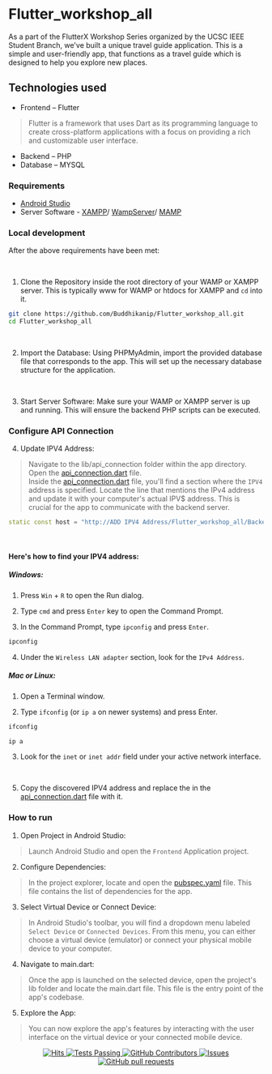 # Flutter_workshop_all

As a part of the FlutterX Workshop Series organized by the UCSC IEEE Student Branch, we've built a unique travel guide application. This is a simple and user-friendly app, that functions as a travel guide which is designed to help you explore new places. 

## Technologies used

- Frontend – Flutter
> Flutter is a framework that uses Dart as its programming language to create cross-platform applications with a focus on providing a rich and customizable user interface.
- Backend – PHP 
- Database – MYSQL

### Requirements

- [Android Studio](https://developer.android.com/studio)
- Server Software - [XAMPP](https://www.apachefriends.org/download.html)/ [WampServer](https://www.wampserver.com/en/download-wampserver-64bits/)/ [MAMP](https://www.mamp.info/en/downloads/)

### Local development

After the above requirements have been met: 

<br>

1. Clone the Repository inside the root directory of your WAMP or XAMPP server. This is typically www for WAMP or htdocs for XAMPP and `cd` into it.

```bash
git clone https://github.com/Buddhikanip/Flutter_workshop_all.git
cd Flutter_workshop_all
```
<br>

2. Import the Database: Using PHPMyAdmin, import the provided database file that corresponds to the app. This will set up the necessary database structure for the application.

<br>

3. Start Server Software: Make sure your WAMP or XAMPP server is up and running. This will ensure the backend PHP scripts can be executed.

### Configure API Connection

4.  Update IPV4 Address: 
> Navigate to the lib/api_connection folder within the app directory. Open the [api_connection.dart](https://github.com/Buddhikanip/Flutter_workshop_all/blob/master/Frontend/lib/API_connection/API_connection.dart) file. <br/>
> Inside the [api_connection.dart](https://github.com/Buddhikanip/Flutter_workshop_all/blob/master/Frontend/lib/API_connection/API_connection.dart) file, you'll find a section where the `IPV4` address is specified. Locate the line that mentions the IPv4 address and update it with your computer's actual IPV$ address. This is crucial for the app to communicate with the backend server.
 
 ```dart
 static const host = "http://ADD IPV4 Address/Flutter_workshop_all/Backend/";
 ```
<br>

#### Here's how to find your IPV4 address:

##### Windows: 

1. Press `Win` + `R` to open the Run dialog.

2. Type `cmd` and press `Enter` key to open the Command Prompt.

3. In the Command Prompt, type `ipconfig` and press `Enter`.
```bash
ipconfig
```

4. Under the `Wireless LAN adapter` section, look for the `IPv4 Address`.

##### Mac or Linux:

1.	Open a Terminal window.

2.	Type `ifconfig` (or `ip a` on newer systems) and press Enter.

```bash
ifconfig
```

```bash
ip a
```

3.	Look for the `inet` or `inet addr` field under your active network interface.

<br>

5.	Copy the discovered IPV4 address and replace the in the [api_connection.dart](https://github.com/Buddhikanip/Flutter_workshop_all/blob/master/Frontend/lib/API_connection/API_connection.dart) file with it.

### How to run

1. Open Project in Android Studio:
> Launch Android Studio and open the `Frontend` Application project.

2. Configure Dependencies:
> In the project explorer, locate and open the [pubspec.yaml](https://github.com/Buddhikanip/Flutter_workshop_all/blob/master/Frontend/pubspec.yaml) file. This file contains the list of dependencies for the app.

3. Select Virtual Device or Connect Device:
> In Android Studio's toolbar, you will find a dropdown menu labeled `Select Device` or `Connected Devices`. From this menu, you can either choose a virtual device (emulator) or connect your physical mobile device to your computer.

4. Navigate to main.dart:
> Once the app is launched on the selected device, open the project's lib folder and locate the main.dart file. This file is the entry point of the app's codebase.

5. Explore the App:
> You can now explore the app's features by interacting with the user interface on the virtual device or your connected mobile device.

<p align="center">
    <a href="https://github.com/Buddhikanip/Flutter_workshop_all">
      <img alt="Hits" src="https://hits.sh/github.com/Buddhikanip/Flutter_workshop_all.svg?label=Views"/>
    </a>
    <a href="https://github.com/Buddhikanip/Flutter_workshop_all/actions">
      <img alt="Tests Passing" src="https://github.com/anuraghazra/github-readme-stats/workflows/Test/badge.svg" />
    </a>
    <a href="https://github.com/Buddhikanip/RegX-DSA-III/graphs/contributors">
      <img alt="GitHub Contributors" src="https://img.shields.io/github/contributors/Buddhikanip/RegX-DSA-III" />
    </a>
    <a href="https://github.com/Buddhikanip/Flutter_workshop_all/issues">
      <img alt="Issues" src="https://img.shields.io/github/issues/Buddhikanip/RegX-DSA-III?color=0088ff" />
    </a>
    <a href="https://github.com/Buddhikanip/Flutter_workshop_all/pulls">
      <img alt="GitHub pull requests" src="https://img.shields.io/github/issues-pr/Buddhikanip/RegX-DSA-III?color=0088ff" />
    </a>
  </p>
